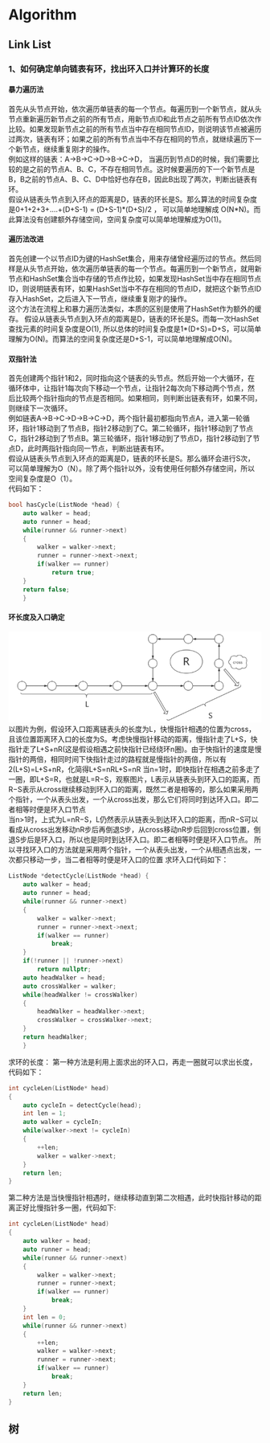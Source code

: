 # Algorithm
## Link List
### 1、如何确定单向链表有环，找出环入口并计算环的长度
#### 暴力遍历法
首先从头节点开始，依次遍历单链表的每一个节点。每遍历到一个新节点，就从头节点重新遍历新节点之前的所有节点，用新节点ID和此节点之前所有节点ID依次作比较。如果发现新节点之前的所有节点当中存在相同节点ID，则说明该节点被遍历过两次，链表有环；如果之前的所有节点当中不存在相同的节点，就继续遍历下一个新节点，继续重复刚才的操作。    
例如这样的链表：A->B->C->D->B->C->D， 当遍历到节点D的时候，我们需要比较的是之前的节点A、B、C，不存在相同节点。这时候要遍历的下一个新节点是B，B之前的节点A、B、C、D中恰好也存在B，因此B出现了两次，判断出链表有环。  
假设从链表头节点到入环点的距离是D，链表的环长是S。那么算法的时间复杂度是0+1+2+3+....+(D+S-1) = (D+S-1)\*(D+S)/2 ， 可以简单地理解成 O(N\*N)。而此算法没有创建额外存储空间，空间复杂度可以简单地理解成为O(1)。
#### 遍历法改进
首先创建一个以节点ID为键的HashSet集合，用来存储曾经遍历过的节点。然后同样是从头节点开始，依次遍历单链表的每一个节点。每遍历到一个新节点，就用新节点和HashSet集合当中存储的节点作比较，如果发现HashSet当中存在相同节点ID，则说明链表有环，如果HashSet当中不存在相同的节点ID，就把这个新节点ID存入HashSet，之后进入下一节点，继续重复刚才的操作。  
这个方法在流程上和暴力遍历法类似，本质的区别是使用了HashSet作为额外的缓存。
假设从链表头节点到入环点的距离是D，链表的环长是S。而每一次HashSet查找元素的时间复杂度是O(1), 所以总体的时间复杂度是1\*(D+S)=D+S，可以简单理解为O(N)。而算法的空间复杂度还是D+S-1，可以简单地理解成O(N)。  
#### 双指针法
首先创建两个指针1和2，同时指向这个链表的头节点。然后开始一个大循环，在循环体中，让指针1每次向下移动一个节点，让指针2每次向下移动两个节点，然后比较两个指针指向的节点是否相同。如果相同，则判断出链表有环，如果不同，则继续下一次循环。   
例如链表A->B->C->D->B->C->D，两个指针最初都指向节点A，进入第一轮循环，指针1移动到了节点B，指针2移动到了C。第二轮循环，指针1移动到了节点C，指针2移动到了节点B。第三轮循环，指针1移动到了节点D，指针2移动到了节点D，此时两指针指向同一节点，判断出链表有环。  
假设从链表头节点到入环点的距离是D，链表的环长是S。那么循环会进行S次，可以简单理解为O（N）。除了两个指针以外，没有使用任何额外存储空间，所以空间复杂度是O（1）。  
代码如下：  
```c++
bool hasCycle(ListNode *head) {
    auto walker = head;
    auto runner = head;
    while(runner && runner->next)
    {
        walker = walker->next;
        runner = runner->next->next;
        if(walker == runner)
            return true;
    }
    return false;
    }
```
#### 环长度及入口确定
![环长度示意图](./material/环长度问题示意图.png)   
以图片为例，假设环入口距离链表头的长度为L，快慢指针相遇的位置为cross，且该位置距离环入口的长度为S。考虑快慢指针移动的距离，慢指针走了L+S，快指针走了L+S+nR(这是假设相遇之前快指针已经绕环n圈)。由于快指针的速度是慢指针的两倍，相同时间下快指针走过的路程就是慢指针的两倍，所以有2(L+S)=L+S+nR，化简得L+S=nRL+S=nR
当n=1时，即快指针在相遇之前多走了一圈，即L+S=R，也就是L=R−S，观察图片，L表示从链表头到环入口的距离，而R−S表示从cross继续移动到环入口的距离，既然二者是相等的，那么如果采用两个指针，一个从表头出发，一个从cross出发，那么它们将同时到达环入口。即二者相等时便是环入口节点  
当n>1时，上式为L=nR−S，L仍然表示从链表头到达环入口的距离，而nR−S可以看成从cross出发移动nR步后再倒退S步，从cross移动nR步后回到cross位置，倒退S步后是环入口，所以也是同时到达环入口。即二者相等时便是环入口节点。
所以寻找环入口的方法就是采用两个指针，一个从表头出发，一个从相遇点出发，一次都只移动一步，当二者相等时便是环入口的位置
求环入口代码如下：
```C++
ListNode *detectCycle(ListNode *head) {
    auto walker = head;
    auto runner = head;
    while(runner && runner->next)
    {
        walker = walker->next;
        runner = runner->next->next;
        if(walker == runner)
            break;
    }
    if(!runner || !runner->next)
        return nullptr;
    auto headWalker = head;
    auto crossWalker = walker;
    while(headWalker != crossWalker)
    {
        headWalker = headWalker->next;
        crossWalker = crossWalker->next;
    }
    return headWalker;
    }
```  
求环的长度：
第一种方法是利用上面求出的环入口，再走一圈就可以求出长度，代码如下：
```C++
int cycleLen(ListNode* head)
{
    auto cycleIn = detectCycle(head);
    int len = 1;
    auto walker = cycleIn;
    while(walker->next != cycleIn)
    {
        ++len;
        walker = walker->next;
    }
    return len;
}
```
第二种方法是当快慢指针相遇时，继续移动直到第二次相遇，此时快指针移动的距离正好比慢指针多一圈，代码如下:
```C++
int cycleLen(ListNode* head)
{
    auto walker = head;
    auto runner = head;
    while(runner && runner->next)
    {
        walker = walker->next;
        runner = runner->next;
        if(walker == runner)
            break;
    }
    int len = 0;
    while(runner && runner->next)
    {
        ++len;
        walker = walker->next;
        runner = runner->next;
        if(walker == runner)
            break;
    }
    return len;
}
```

## 树
